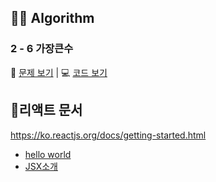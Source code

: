 ## 👩‍💻 Algorithm
### 2 - 6 가장큰수
📄 [문제 보기](https://velog.io/@gay0ung/%EA%B0%80%EC%9E%A5-%ED%81%B0-%EC%88%98) | 💻 [코드 보기](https://github.com/gay0ung/Algorithm/blob/master/PROGRAMMERS/LEVEL_02/code/06_%EA%B0%80%EC%9E%A5%20%ED%81%B0%20%EC%88%98.html)

## 📘리액트 문서
https://ko.reactjs.org/docs/getting-started.html
- [hello world](https://github.com/gay0ung/react_note/blob/main/react%EB%AC%B8%EC%84%9C/hello-world/src/index.js)
- [JSX소개](https://github.com/gay0ung/react_note/blob/main/react%EB%AC%B8%EC%84%9C/hello-world/src/jsx.js)
